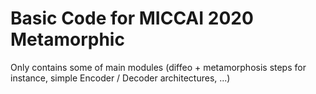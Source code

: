# Basic Code for MICCAI 2020 Metamorphic

Only contains some of main modules (diffeo + metamorphosis steps for instance, simple Encoder / Decoder architectures, ...)
